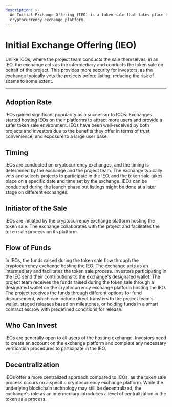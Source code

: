 ```yaml
---
description: >-
  An Initial Exchange Offering (IEO) is a token sale that takes place on a
  cryptocurrency exchange platform.
---
```


# Initial Exchange Offering (IEO)

Unlike ICOs, where the project team conducts the sale themselves, in an IEO, the exchange acts as the intermediary and conducts the token sale on behalf of the project. This provides more security for investors, as the exchange typically vets the projects before listing, reducing the risk of scams to some extent.

---

## **Adoption Rate**

IEOs gained significant popularity as a successor to ICOs. Exchanges started hosting IEOs on their platforms to attract more users and provide a safer token sale environment. IEOs have been well-received by both projects and investors due to the benefits they offer in terms of trust, convenience, and exposure to a large user base.

## **Timing**

IEOs are conducted on cryptocurrency exchanges, and the timing is determined by the exchange and the project team. The exchange typically vets and selects projects to participate in the IEO, and the token sale takes place on a specific date and time set by the exchange. IEOs can be conducted during the launch phase but listings might be done at a later stage on different exchanges.

## **Initiator of the Sale**

IEOs are initiated by the cryptocurrency exchange platform hosting the token sale. The exchange collaborates with the project and facilitates the token sale process on its platform.

## **Flow of Funds**

In IEOs, the funds raised during the token sale flow through the cryptocurrency exchange hosting the IEO. The exchange acts as an intermediary and facilitates the token sale process. Investors participating in the IEO send their contributions to the exchange's designated wallet. The project team receives the funds raised during the token sale through a designated wallet on the cryptocurrency exchange platform hosting the IEO. The project receives the funds through different options for fund disbursement, which can include direct transfers to the project team's wallet, staged releases based on milestones, or holding funds in a smart contract escrow with predefined conditions for release.

## **Who Can Invest**

IEOs are generally open to all users of the hosting exchange. Investors need to create an account on the exchange platform and complete any necessary verification procedures to participate in the IEO.

## **Decentralization**

&#x20;IEOs offer a more centralized approach compared to ICOs, as the token sale process occurs on a specific cryptocurrency exchange platform. While the underlying blockchain technology may still be decentralized, the exchange's role as an intermediary introduces a level of centralization in the token sale process.
